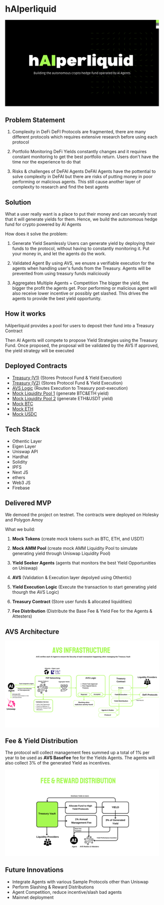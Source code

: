 # h**AI**perliquid

![](img/title.png)

## Problem Statement

1. Complexity in DeFi
DeFI Protocols are fragmented, there are many different protocols which requires extensive research before using each protocol

2. Portfolio Monitoring
DeFi Yields constantly changes and it requires constant monitoring to get the best portfolio return. Users don't have the time nor the experience to do that

3. Risks & challenges of DeFAI Agents
DeFAI Agents have the pottential to solve complexity in DeFAI but there are risks of putting money in poor performing or malicious agents. This still cause another layer of complexity to research and find the best agents
 

## Solution

What a user really want is a place to put their money and can securely trust that it will generate yields for them. Hence, we build the autonomous hedge fund for crypto powered by AI Agents

How does it solve the problem:

1. Generate Yield Seamlessly
Users can generate yield by deploying their funds to the protocol, without having to constantly monitoring it. Put your money in, and let the agents do the work.

2. Validated Agent
By using AVS, we enusre a verifiable execution for the agents when handling user's funds from the Treasury. Agents will be prevented from using treasury funds maliciously

3. Aggregates Multiple Agents + Competition
The bigger the yield, the bigger the profit the agents get. Poor performing or malicious agent will also receive lower incentive or possibly get slashed. This drives the agents to provide the best yield opportunity.


## How it works

hAIperliquid provides a pool for users to deposit their fund into a Treasury Contract

Then AI Agents will compete to propose Yield Strategies using the Treasury Fund.
Once proposed, the proposal will be validated by the AVS
If approved, the yield strategy will be executed

## Deployed Contracts

- [Treasury (V1)](https://amoy.polygonscan.com/address/0xC289d9d42A4d10D0E84e82D7Aa23d28F0Cab2d0d) (Stores Protocol Fund & Yield Execution)
- [Treasury (V2)](https://amoy.polygonscan.com/address/0x649991C41B44A92DE5909202378F6Ea4CaD5a8F6) (Stores Protocol Fund & Yield Execution)
- [AVS Logic](https://amoy.polygonscan.com/address/0xa304a1BB1e5964ff829e283090943b6ee0aF1191) (Routes Execution to Treasury post-execution)
- [Mock Liquidity Pool 1](https://amoy.polygonscan.com/address/0x13C7a2C80304167C9494449edED13d177668AF75) (generate BTC&ETH yield)
- [Mock Liquidity Pool 2](https://amoy.polygonscan.com/address/0xF778172389A7AC66E3989Fb2c8Ce127FdC3c58a3) (generate ETH&USDT yield)
- [Mock BTC](https://amoy.polygonscan.com/address/0x39683204f4822A75A3264a9e6583e9105fAD3fAc)
- [Mock ETH](https://amoy.polygonscan.com/address/0x88ad8906909211929a71fE5A070e651b588D98e4)
- [Mock USDC](https://amoy.polygonscan.com/address/0x69E91edE2DD58542f560ec976C160e37C8C256FB)

## Tech Stack

- Othentic Layer
- Eigen Layer
- Uniswap API
- Hardhat
- Solidity
- IPFS
- Next JS
- ethers
- Web3 JS
- Firebase

## Delivered MVP

We demoed the project on testnet. The contracts were deployed on Holesky and Polygon Amoy 

What we build:
1. **Mock Tokens** (create mock tokens such as BTC, ETH, and USDT)

2. **Mock AMM Pool** (create mock AMM Liquidity Pool to simulate generating yield through Uniswap Liquidity Pool)

3. **Yield Seeker Agents** (agents that monitors the best Yield Opportunities on Uniswap)

4. **AVS** (Validation & Execution layer depolyed using Othentic)

5. **Yield Execution Logic** (Execute the transaction to start generating yield thourgh the AVS Logic)

6. **Treasury Contract** (Store user funds & allocated liquidities)

7. **Fee Distribution** (Distribute the Base Fee & Yield Fee for the Agents & Attesters)


## AVS Architecture

![](img/architecture.png)

## Fee & Yield Distribution

The protocol will collect management fees summed up a total of 1% per year to be used as **AVS BaseFee** fee for the Yields Agents. The agents will also collect 3% of the generated Yield as incentives.

![](img/fee.png)

## Future Innovations

- Integrate Agents with various Sample Protocols other than Uniswap
- Perform Slashing & Reward Distributions
- Agent Competition, reduce incentive/slash bad agents
- Mainnet deployment


























